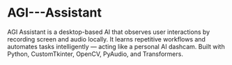 # AGI---Assistant
AGI Assistant is a desktop-based AI that observes user interactions by recording screen and audio locally. It learns repetitive workflows and automates tasks intelligently — acting like a personal AI dashcam. Built with Python, CustomTkinter, OpenCV, PyAudio, and Transformers.
